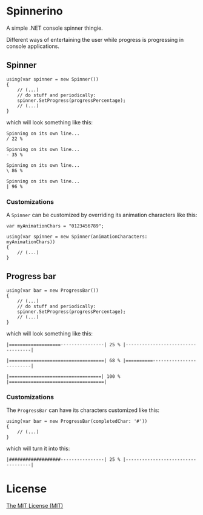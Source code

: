 # Spinnerino

A simple .NET console spinner thingie.

Different ways of entertaining the user while progress is progressing in console applications.

## Spinner

	using(var spinner = new Spinner())
	{
		// (...)
		// do stuff and periodically:
		spinner.SetProgress(progressPercentage);
		// (...)
	}

which will look something like this:

	Spinning on its own line...
	/ 22 %

	Spinning on its own line...
	- 35 %

	Spinning on its own line...
	\ 86 %

	Spinning on its own line...
	| 96 %

### Customizations

A `Spinner` can be customized by overriding its animation characters like this:

	var myAnimationChars = "0123456789";

	using(var spinner = new Spinner(animationCharacters: myAnimationChars))
	{
		// (...)
	}

## Progress bar

	using(var bar = new ProgressBar())
	{
		// (...)
		// do stuff and periodically:
		spinner.SetProgress(progressPercentage);
		// (...)
	}

which will look something like this:

	|===================----------------| 25 % |-----------------------------------|

	|===================================| 68 % |==========-------------------------|

	|==================================| 100 % |===================================|

### Customizations

The `ProgressBar` can have its characters customized like this:

	using(var bar = new ProgressBar(completedChar: '#')) 
	{
		// (...)
	}

which will turn it into this:

	|###################----------------| 25 % |-----------------------------------|


# License

[The MIT License (MIT)](http://opensource.org/licenses/MIT)
